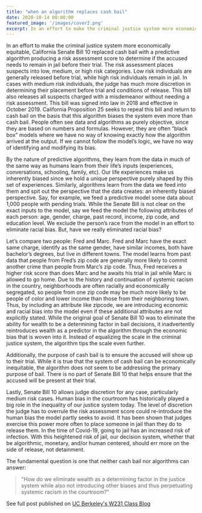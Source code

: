 ```yaml
---
title: "when an algorithm replaces cash bail"
date: 2020-10-14 00:00:00
featured_image: '/images/cover2.png'
excerpt: In an effort to make the criminal justice system more economically equitable, California Senate Bill 10 replaced cash bail with a predictive algorithm producing a risk assessment score to determine if the accused needs to remain in jail before their trial...
---
```


<!-- ![](/images/equity.png) -->

In an effort to make the criminal justice system more economically equitable, California Senate Bill 10 replaced cash bail with a predictive algorithm producing a risk assessment score to determine if the accused needs to remain in jail before their trial. The risk assessment places suspects into low, medium, or high risk categories. Low risk individuals are generally released before trial, while high risk individuals remain in jail. In cases with medium risk individuals, the judge has much more discretion in determining their placement before trial and conditions of release. This bill also releases all suspects charged with a misdemeanor without needing a risk assessment. This bill was signed into law in 2018 and effective in October 2019. California Proposition 25 seeks to repeal this bill and return to cash bail on the basis that this algorithm biases the system even more than cash bail. People often see data and algorithms as purely objective, since they are based on numbers and formulas. However, they are often “black box” models where we have no way of knowing exactly how the algorithm arrived at the output. If we cannot follow the model’s logic, we have no way of identifying and modifying its bias. 

By the nature of predictive algorithms, they learn from the data in much of the same way as humans learn from their life’s inputs (experiences, conversations, schooling, family, etc). Our life experiences make us inherently biased since we hold a unique perspective purely shaped by this set of experiences. Similarly, algorithms learn from the data we feed into them and spit out the perspective that the data creates: an inherently biased perspective. Say, for example, we feed a predictive model some data about 1,000 people with pending trials. While the Senate Bill is not clear on the exact inputs to the model, say we feed the model the following attributes of each person: age, gender, charge, past record, income, zip code, and education level. We exclude the person’s race from the model in an effort to eliminate racial bias. But, have we really eliminated racial bias?

Let’s compare two people: Fred and Marc. Fred and Marc have the exact same charge, identify as the same gender, have similar incomes, both have bachelor’s degrees, but live in different towns. The model learns from past data that people from Fred’s zip code are generally more likely to commit another crime than people from Marc’s zip code. Thus, Fred receives a higher risk score than does Marc and he awaits his trial in jail while Marc is allowed to go home. Due to the history and continuation of systemic racism in the country, neighborhoods are often racially and economically segregated, so people from one zip code may be much more likely to be people of color and lower income than those from their neighboring town. Thus, by including an attribute like zipcode, we are introducing economic and racial bias into the model even if these additional attributes are not explicitly stated. While the original goal of Senate Bill 10 was to eliminate the ability for wealth to be a determining factor in bail decisions, it inadvertently reintroduces wealth as a predictor in the algorithm through the economic bias that is woven into it. Instead of equalizing the scale in the criminal justice system, the algorithm tips the scale even further. 

Additionally, the purpose of cash bail is to ensure the accused will show up to their trial. While it is true that the system of cash bail can be economically inequitable, the algorithm does not seem to be addressing the primary purpose of bail. There is no part of Senate Bill 10 that helps ensure that the accused will be present at their trial. 

Lastly, Senate Bill 10 allows judge discretion for any case, particularly medium risk cases. Human bias in the courtroom has historically played a big role in the inequality of our justice system today. The level of discretion the judge has to overrule the risk assessment score could re-introduce the human bias the model partly seeks to avoid. It has been shown that judges exercise this power more often to place someone in jail than they do to release them. In the time of Covid-19, going to jail has an increased risk of infection. With this heightened risk of jail, our decision system, whether that be algorithmic, monetary, and/or human centered, should err more on the side of release, not detainment. 

The fundamental question is one that neither cash bail nor algorithms can answer:


> "How do we eliminate wealth as a determining factor in the justice system while also not introducing other biases and thus perpetuating systemic racism in the courtroom?"

See full post published on <a href="https://blogs.ischool.berkeley.edu/w231/2020/10/14/when-an-algorithm-replaces-cash-bail/">UC Berkeley's W231 Class Blog</a>

